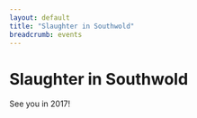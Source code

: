 ```yaml
---
layout: default
title: "Slaughter in Southwold"
breadcrumb: events
---
```

<h1 class="page-title tc">Slaughter in Southwold</h1>

<p class="custom-prose">See you in 2017!</p>
